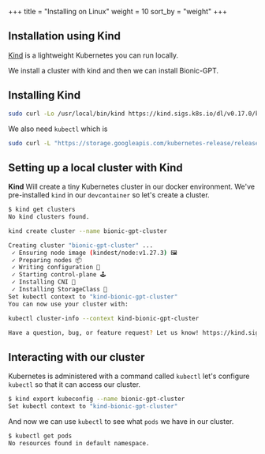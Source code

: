 +++
title = "Installing on Linux"
weight = 10
sort_by = "weight"
+++

## Installation using Kind

[Kind](https://kind.sigs.k8s.io/) is a lightweight Kubernetes you can run locally.

We install a cluster with kind and then we can install Bionic-GPT.

## Installing Kind

```sh
sudo curl -Lo /usr/local/bin/kind https://kind.sigs.k8s.io/dl/v0.17.0/kind-linux-amd64 && sudo chmod +x /usr/local/bin/kind
```

We also need `kubectl` which is 

```sh
sudo curl -L "https://storage.googleapis.com/kubernetes-release/release/`curl -s https://storage.googleapis.com/kubernetes-release/release/stable.txt`/bin/linux/amd64/kubectl" -o /usr/local/bin/kubectl && sudo chmod +x /usr/local/bin/kubectl
```

## Setting up a local cluster with Kind

**Kind** Will create a tiny Kubernetes cluster in our docker environment. We've pre-installed `kind` in our `devcontainer` so let's create a cluster.

```sh
$ kind get clusters
No kind clusters found.
```

```sh
kind create cluster --name bionic-gpt-cluster 
```

```sh
Creating cluster "bionic-gpt-cluster" ...
 ✓ Ensuring node image (kindest/node:v1.27.3) 🖼
 ✓ Preparing nodes 📦  
 ✓ Writing configuration 📜 
 ✓ Starting control-plane 🕹️ 
 ✓ Installing CNI 🔌 
 ✓ Installing StorageClass 💾 
Set kubectl context to "kind-bionic-gpt-cluster"
You can now use your cluster with:

kubectl cluster-info --context kind-bionic-gpt-cluster

Have a question, bug, or feature request? Let us know! https://kind.sigs.k8s.io/#community 🙂
```

## Interacting with our cluster

Kubernetes is administered with a command called `kubectl` let's configure `kubectl` so that it can access our cluster.

```sh
$ kind export kubeconfig --name bionic-gpt-cluster
Set kubectl context to "kind-bionic-gpt-cluster"
```

And now we can use `kubectl` to see what `pods` we have in our cluster.

```sh
$ kubectl get pods
No resources found in default namespace.
```